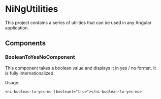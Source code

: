 # NiNgUtilities

This project contains a series of utilities that can be used in any Angular application.

## Components

### BooleanToYesNoComponent

This component takes a boolean value and displays it in yes / no format. It is fully internationalized.

Usage:

```<ni-boolean-to-yes-no [boolean]="true"></ni-boolean-to-yes-no>```
